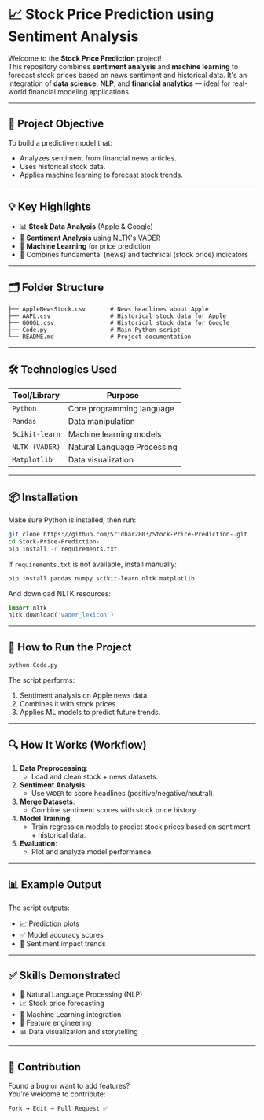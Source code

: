 # 📈 Stock Price Prediction using Sentiment Analysis

Welcome to the **Stock Price Prediction** project!  
This repository combines **sentiment analysis** and **machine learning** to forecast stock prices based on news sentiment and historical data. It's an integration of **data science**, **NLP**, and **financial analytics** — ideal for real-world financial modeling applications.

---

## 🧠 Project Objective

To build a predictive model that:
- Analyzes sentiment from financial news articles.
- Uses historical stock data.
- Applies machine learning to forecast stock trends.

---

## 💡 Key Highlights

- 📊 **Stock Data Analysis** (Apple & Google)
- 📰 **Sentiment Analysis** using NLTK's VADER
- 🤖 **Machine Learning** for price prediction
- 🧪 Combines fundamental (news) and technical (stock price) indicators

---

## 🗂️ Folder Structure

```
├── AppleNewsStock.csv       # News headlines about Apple
├── AAPL.csv                 # Historical stock data for Apple
├── GOOGL.csv                # Historical stock data for Google
├── Code.py                  # Main Python script
└── README.md                # Project documentation
```

---

## 🛠️ Technologies Used

| Tool/Library     | Purpose                        |
|------------------|--------------------------------|
| `Python`         | Core programming language      |
| `Pandas`         | Data manipulation              |
| `Scikit-learn`   | Machine learning models        |
| `NLTK (VADER)`   | Natural Language Processing    |
| `Matplotlib`     | Data visualization             |

---

## 📦 Installation

Make sure Python is installed, then run:

```bash
git clone https://github.com/Sridhar2803/Stock-Price-Prediction-.git
cd Stock-Price-Prediction-
pip install -r requirements.txt
```

If `requirements.txt` is not available, install manually:

```bash
pip install pandas numpy scikit-learn nltk matplotlib
```

And download NLTK resources:

```python
import nltk
nltk.download('vader_lexicon')
```

---

## 🚀 How to Run the Project

```bash
python Code.py
```

The script performs:
1. Sentiment analysis on Apple news data.
2. Combines it with stock prices.
3. Applies ML models to predict future trends.

---

## 🔍 How It Works (Workflow)

1. **Data Preprocessing**:
   - Load and clean stock + news datasets.
2. **Sentiment Analysis**:
   - Use `VADER` to score headlines (positive/negative/neutral).
3. **Merge Datasets**:
   - Combine sentiment scores with stock price history.
4. **Model Training**:
   - Train regression models to predict stock prices based on sentiment + historical data.
5. **Evaluation**:
   - Plot and analyze model performance.

---

## 📊 Example Output

The script outputs:
- 📈 Prediction plots
- ✅ Model accuracy scores
- 🔁 Sentiment impact trends

---

## ✅ Skills Demonstrated

- 💬 Natural Language Processing (NLP)
- 📈 Stock price forecasting
- 🤖 Machine Learning integration
- 🧠 Feature engineering
- 📊 Data visualization and storytelling

---
## 🤝 Contribution

Found a bug or want to add features?  
You're welcome to contribute:

```bash
Fork → Edit → Pull Request ✅
```
